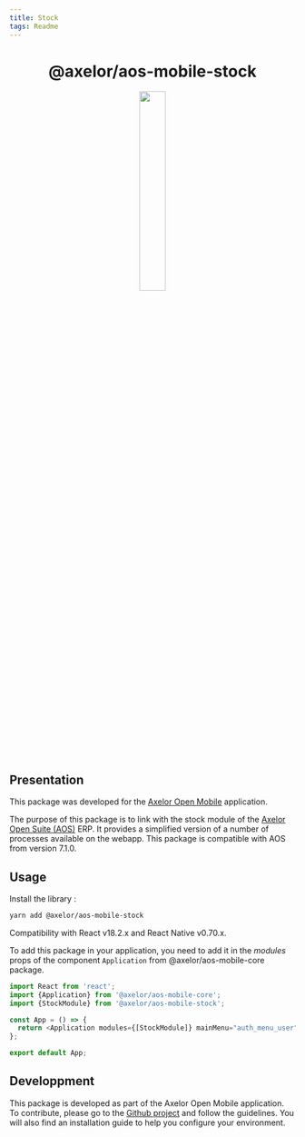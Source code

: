 ```yaml
---
title: Stock
tags: Readme
---
```


<h1 align="center">@axelor/aos-mobile-stock</h1>

<div align="center">
    <img src="https://i.imgur.com/KJAAFlT.png" width="30%"/>
</div>

## Presentation

This package was developed for the [Axelor Open Mobile](https://github.com/axelor/axelor-mobile) application.

The purpose of this package is to link with the stock module of the [Axelor Open Suite (AOS)](https://github.com/axelor/axelor-open-suite) ERP. It provides a simplified version of a number of processes available on the webapp. This package is compatible with AOS from version 7.1.0.

## Usage

Install the library :

```bash
yarn add @axelor/aos-mobile-stock
```

Compatibility with React v18.2.x and React Native v0.70.x.

To add this package in your application, you need to add it in the _modules_ props of the component `Application` from @axelor/aos-mobile-core package.

```typescript
import React from 'react';
import {Application} from '@axelor/aos-mobile-core';
import {StockModule} from '@axelor/aos-mobile-stock';

const App = () => {
  return <Application modules={[StockModule]} mainMenu="auth_menu_user" />;
};

export default App;
```

## Developpment

This package is developed as part of the Axelor Open Mobile application. To contribute, please go to the [Github project](https://github.com/axelor/axelor-mobile) and follow the guidelines. You will also find an installation guide to help you configure your environment.
